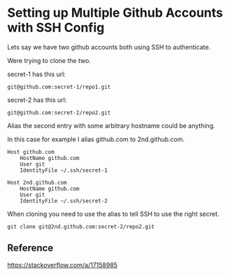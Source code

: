 # Setting up Multiple Github Accounts with SSH Config

Lets say we have two github accounts both using
SSH to authenticate. 

Were trying to clone the two.

secret-1 has this url:
```
git@github.com:secret-1/repo1.git
```

secret-2 has this url:
```
git@github.com:secret-2/repo2.git
```

Alias the second entry with some arbitrary hostname could be anything.

In this case for example I alias github.com to 2nd.github.com.

```
Host github.com
    HostName github.com
    User git
    IdentityFile ~/.ssh/secret-1

Host 2nd.github.com
    HostName github.com
    User git
    IdentityFile ~/.ssh/secret-2
```

When cloning you need to use the alias to tell SSH to use the right secret.


```
git clone git@2nd.github.com:secret-2/repo2.git
```


## Reference
https://stackoverflow.com/a/17158985
